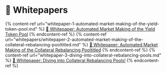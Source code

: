 # 📃 Whitepapers

{% content-ref url="whitepaper-1-automated-market-making-of-the-yield-token-pool.md" %} [📃 Whitepaper: Automated Market Making of the Yield Token Pool](../docs/whitepapers/whitepaper-1-automated-market-making-of-the-yield-token-pool.md) {% endcontent-ref %}
{% content-ref url="whitepapers/whitepaper-2-automated-market-making-of-the-collateral-rebalancing-pooltitled.md" %} [📃 Whitepaper: Automated Market Making of the Collateral Rebalancing Pooltitled](../docs/whitepapers/whitepaper-2-automated-market-making-of-the-collateral-rebalancing-pooltitled.md) {% endcontent-ref %}
{% content-ref url="whitepaper-3-diving-into-collateral-rebalancing-pools.md" %} [📃 Whitepaper: Diving into Collateral Rebalancing Pools!](../docs/whitepapers/whitepaper-3-diving-into-collateral-rebalancing-pools.md) {% endcontent-ref %}